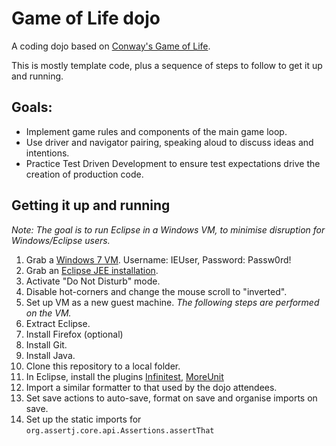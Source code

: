 # Game of Life dojo

A coding dojo based on [Conway's Game of Life](https://en.wikipedia.org/wiki/Conway's_Game_of_Life).

This is mostly template code, plus a sequence of steps to follow to get it up and running.

## Goals:

- Implement game rules and components of the main game loop.
- Use driver and navigator pairing, speaking aloud to discuss ideas and intentions.
- Practice Test Driven Development to ensure test expectations drive the creation of production code.

## Getting it up and running

*Note: The goal is to run Eclipse in a Windows VM, to minimise disruption for Windows/Eclipse users.*

1. Grab a [Windows 7 VM](http://dev.modern.ie/tools/vms/mac/). Username: IEUser, Password: Passw0rd!
2. Grab an [Eclipse JEE installation](http://www.eclipse.org/downloads/download.php?file=/technology/epp/downloads/release/mars/R/eclipse-jee-mars-R-win32-x86_64.zip).
3. Activate "Do Not Disturb" mode.
4. Disable hot-corners and change the mouse scroll to "inverted".
5. Set up VM as a new guest machine. *The following steps are performed on the VM.*
6. Extract Eclipse.
7. Install Firefox (optional)
8. Install Git.
9. Install Java.
10. Clone this repository to a local folder.
11. In Eclipse, install the plugins [Infinitest](http://infinitest.github.io/), [MoreUnit](http://moreunit.sourceforge.net/#download)
12. Import a similar formatter to that used by the dojo attendees.
13. Set save actions to auto-save, format on save and organise imports on save.
14. Set up the static imports for `org.assertj.core.api.Assertions.assertThat`